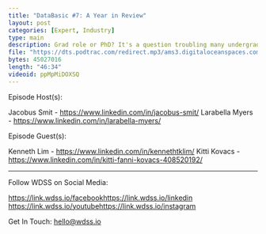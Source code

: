 ```yaml
---
title: "DataBasic #7: A Year in Review"
layout: post
categories: [Expert, Industry]
type: main
description: Grad role or PhD? It's a question troubling many undergraduate and master's students. In this episode, Kenneth Lim talks about his experience undertaking a PhD, the pros and cons, as well as current work as part of IBM's Data Science Elite Team. We also feature a segment by Mathematics and Statistics student Kitti Kovac on the topic of differential privacy.
file: "https://dts.podtrac.com/redirect.mp3/ams3.digitaloceanspaces.com/podcast.wdss/databasic-e7.mp3"
bytes: 45027016
length: "46:34"
videoid: ppMpMiDOXSQ
---
```


Episode Host(s):        

Jacobus Smit - https://www.linkedin.com/in/jacobus-smit/
Larabella Myers - https://www.linkedin.com/in/larabella-myers/

Episode Guest(s):

Kenneth Lim - https://www.linkedin.com/in/kennethtklim/
Kitti Kovacs - https://www.linkedin.com/in/kitti-fanni-kovacs-408520192/

------------------
        
Follow WDSS on Social Media:

https://link.wdss.io/facebook​
https://link.wdss.io/linkedin​
https://link.wdss.io/youtube​
https://link.wdss.io/instagram​
        
Get In Touch: hello@wdss.io
